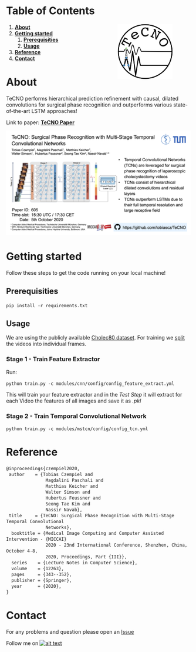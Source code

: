 # Table of Contents
<img src="assets/tecno_logo.png"
     alt="logo tecno"
     width=150px
     style="margin-right:50px"
     align="right" />
     
1. [**About**](#about)
2. [**Getting started**](#getting-started)
     1. [**Prerequisities**](#prerequisities)
     2. [**Usage**](#usage)
3. [**Reference**](#reference)
4. [**Contact**](#contact)


# About
TeCNO performs hierarchical prediction refinement with causal, dilated convolutions for surgical phase recognition and outperforms various state-of-the-art LSTM approaches!
     
Link to paper: [**TeCNO Paper**](https://arxiv.org/abs/2003.10751)


<p align="center">
     <img src="assets/abstract_tecno.png"
          alt="logo tecno"
          width=1000px />
</p>

# Getting started
Follow these steps to get the code running on your local machine!

## Prerequisities

```
pip install -r requirements.txt
```

## Usage

We are using the publicly available [Cholec80 dataset](http://camma.u-strasbg.fr/datasets). For training we [split](utils/tecno/split_vid.py) the videos into individual frames.

### Stage 1 - Train Feature Extractor

Run:
```
python train.py -c modules/cnn/config/config_feature_extract.yml

```
This will train your feature extractor and in the *Test Step* it will extract for each Video the features of all images and save it as *.pkl*

### Stage 2 - Train Temporal Convolutional Network

```
python train.py -c modules/mstcn/config/config_tcn.yml
```


# Reference 

```
@inproceedings{czempiel2020,
 author    = {Tobias Czempiel and
               Magdalini Paschali and
               Matthias Keicher and
               Walter Simson and
               Hubertus Feussner and
               Seong Tae Kim and
               Nassir Navab},
 title     = {TeCNO: Surgical Phase Recognition with Multi-Stage Temporal Convolutional
               Networks},
  booktitle = {Medical Image Computing and Computer Assisted Intervention - {MICCAI}
               2020 - 23nd International Conference, Shenzhen, China, October 4-8,
               2020, Proceedings, Part {III}},
  series    = {Lecture Notes in Computer Science},
  volume    = {12263},
  pages     = {343--352},
  publisher = {Springer},
  year      = {2020},
}
```



# Contact

For any problems and question please open an [Issue](https://gitlab.lrz.de/CAMP_IFL/tecno/-/issues/new)


[1.2]: http://i.imgur.com/wWzX9uB.png (twitter icon without padding)
[1]: http://www.twitter.com/tobiasczempiel
Follow me on [![alt text][1.2]][1]
